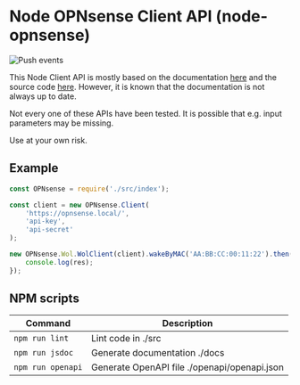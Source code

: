 # Node OPNsense Client API (node-opnsense)

![Push events](https://github.com/Dennis14e/node-opnsense/workflows/Push%20events/badge.svg)

This Node Client API is mostly based on the documentation [here](https://docs.opnsense.org/development/api.html) and the source code [here](https://github.com/opnsense/core/tree/master/src/opnsense/mvc/app/controllers/OPNsense).
However, it is known that the documentation is not always up to date.

Not every one of these APIs have been tested. It is possible that e.g. input parameters may be missing.

Use at your own risk.

## Example

```javascript
const OPNsense = require('./src/index');

const client = new OPNsense.Client(
    'https://opnsense.local/',
    'api-key',
    'api-secret'
);

new OPNsense.Wol.WolClient(client).wakeByMAC('AA:BB:CC:00:11:22').then(res => {
    console.log(res);
});
```

## NPM scripts

| Command           | Description                                  |
| ----------------- | -------------------------------------------- |
| `npm run lint`    | Lint code in ./src                           |
| `npm run jsdoc`   | Generate documentation ./docs                |
| `npm run openapi` | Generate OpenAPI file ./openapi/openapi.json |
